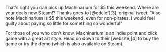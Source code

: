 

That's right you can pick up Machinarium for $5 this weekend. Where are your deals now Steam!? Thanks goes to [@edclef][3], original tweet: "Also note Machinarium is $5 this weekend, even for non-pirates. I would feel guilty about paying so little for something so wonderful"



For those of you who don't know, Machinarium is an indie point and click game with a great art style. Head on down to their [website][4] to buy the game or try the demo (which is also available on Steam).







 [1]: images/thumb_uri.jpg
